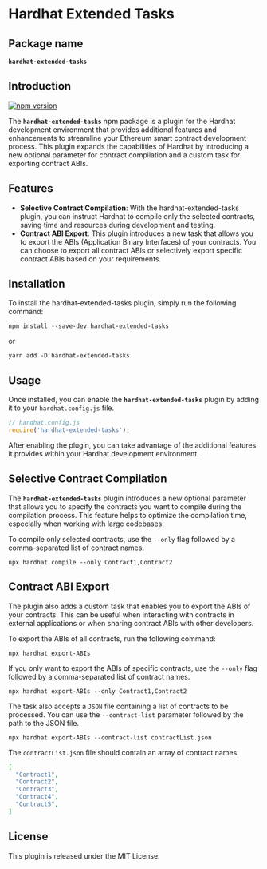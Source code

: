 # Hardhat Extended Tasks

## Package name

**`hardhat-extended-tasks`**

## Introduction

[![npm version](https://badge.fury.io/js/hardhat-extended-tasks.svg)](https://badge.fury.io/js/hardhat-extended-tasks)

The **`hardhat-extended-tasks`** npm package is a plugin for the Hardhat development environment that provides additional features and enhancements to streamline your Ethereum smart contract development process. This plugin expands the capabilities of Hardhat by introducing a new optional parameter for contract compilation and a custom task for exporting contract ABIs.

## Features

- **Selective Contract Compilation**: With the hardhat-extended-tasks plugin, you can instruct Hardhat to compile only the selected contracts, saving time and resources during development and testing.
- **Contract ABI Export**: This plugin introduces a new task that allows you to export the ABIs (Application Binary Interfaces) of your contracts. You can choose to export all contract ABIs or selectively export specific contract ABIs based on your requirements.

## Installation

To install the hardhat-extended-tasks plugin, simply run the following command:

```shell
npm install --save-dev hardhat-extended-tasks
```

or

```shell
yarn add -D hardhat-extended-tasks
```

## Usage

Once installed, you can enable the **`hardhat-extended-tasks`** plugin by adding it to your `hardhat.config.js` file.

```Javascript
// hardhat.config.js
require('hardhat-extended-tasks');
```

After enabling the plugin, you can take advantage of the additional features it provides within your Hardhat development environment.

## Selective Contract Compilation

The **`hardhat-extended-tasks`** plugin introduces a new optional parameter that allows you to specify the contracts you want to compile during the compilation process. This feature helps to optimize the compilation time, especially when working with large codebases.

To compile only selected contracts, use the `--only` flag followed by a comma-separated list of contract names.

```shell
npx hardhat compile --only Contract1,Contract2
```

## Contract ABI Export

The plugin also adds a custom task that enables you to export the ABIs of your contracts. This can be useful when interacting with contracts in external applications or when sharing contract ABIs with other developers.

To export the ABIs of all contracts, run the following command:

```shell
npx hardhat export-ABIs
```

If you only want to export the ABIs of specific contracts, use the `--only` flag followed by a comma-separated list of contract names.

```shell
npx hardhat export-ABIs --only Contract1,Contract2
```

The task also accepts a `JSON` file containing a list of contracts to be processed. You can use the `--contract-list` parameter followed by the path to the JSON file.

```shell
npx hardhat export-ABIs --contract-list contractList.json
```

The `contractList.json` file should contain an array of contract names.

```json
[
  "Contract1",
  "Contract2",
  "Contract3",
  "Contract4",
  "Contract5",
]
```

## License

This plugin is released under the MIT License.
